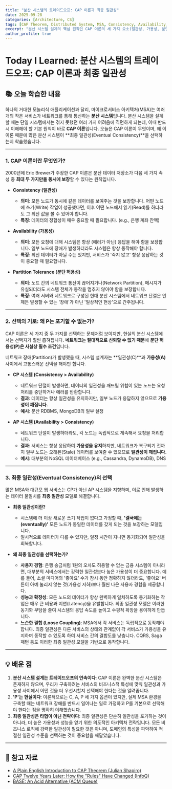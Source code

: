```yaml
---
title: "분산 시스템의 트레이드오프: CAP 이론과 최종 일관성"
date: 2025-09-28
categories: [Architecture, CS]
tags: [CAP Theorem, Distributed System, MSA, Consistency, Availability, Eventual Consistency, TIL]
excerpt: "분산 시스템 설계의 핵심 원칙인 CAP 이론의 세 가지 요소(일관성, 가용성, 분단 허용성)를 이해합니다. 현대 마이크로서비스 아키텍처(MSA)가 왜 강력한 일관성 대신 최종 일관성(Eventual Consistency)을 선택하는지에 대한 이유를 탐구합니다."
author_profile: true
---
```


# Today I Learned: 분산 시스템의 트레이드오프: CAP 이론과 최종 일관성

## 📚 오늘 학습한 내용

하나의 거대한 모놀리식 애플리케이션과 달리, 마이크로서비스 아키텍처(MSA)는 여러 개의 작은 서비스가 네트워크를 통해 통신하는 **분산 시스템**입니다. 분산 시스템을 설계할 때는 단일 시스템에서는 겪지 못했던 여러 가지 어려움에 직면하게 되는데, 이때 반드시 이해해야 할 기본 원칙이 바로 **CAP 이론**입니다. 오늘은 CAP 이론이 무엇이며, 왜 이 이론 때문에 많은 분산 시스템이 **최종 일관성(Eventual Consistency)**을 선택하는지 학습했습니다.

---

### 1. **CAP 이론이란 무엇인가?**

2000년에 Eric Brewer가 주장한 CAP 이론은 분산 데이터 저장소가 다음 세 가지 속성 중 **최대 두 가지만을 동시에 보장**할 수 있다는 원칙입니다.



-   **Consistency (일관성)**
    -   **의미**: 모든 노드가 동시에 같은 데이터를 보여주는 것을 보장합니다. 어떤 노드에 쓰기(Write) 작업이 성공했다면, 이후 어떤 노드에서 읽기(Read)를 하더라도 그 최신 값을 볼 수 있어야 합니다.
    -   **특징**: 데이터의 정합성이 매우 중요할 때 필요합니다. (e.g., 은행 계좌 잔액)

-   **Availability (가용성)**
    -   **의미**: 모든 요청에 대해 시스템은 항상 (에러가 아닌) 응답을 해야 함을 보장합니다. 일부 노드에 장애가 발생하더라도 시스템은 항상 동작해야 합니다.
    -   **특징**: 최신 데이터가 아닐 수는 있지만, 서비스가 '죽지 않고' 항상 응답하는 것이 중요할 때 필요합니다.

-   **Partition Tolerance (분단 허용성)**
    -   **의미**: 노드 간의 네트워크 통신이 끊어지거나(Network Partition), 메시지가 유실되더라도 시스템 전체가 동작을 멈추지 않아야 함을 보장합니다.
    -   **특징**: 여러 서버와 네트워크로 구성된 현대 분산 시스템에서 네트워크 단절은 언제든 발생할 수 있는 '장애'가 아닌 '일상적인 현상'으로 간주됩니다.

---

### 2. **선택의 기로: 왜 P는 포기할 수 없는가?**

CAP 이론은 세 가지 중 두 가지를 선택하는 문제처럼 보이지만, 현실의 분산 시스템에서는 선택지가 훨씬 좁혀집니다. **네트워크는 절대적으로 신뢰할 수 없기 때문**에 **분단 허용성(P)은 사실상 필수 조건**입니다.

네트워크 장애(Partition)가 발생했을 때, 시스템 설계자는 **일관성(C)**과 **가용성(A)** 사이에서 고통스러운 선택을 해야만 합니다.

-   **CP 시스템 (Consistency > Availability)**
    -   네트워크 단절이 발생하면, 데이터의 일관성을 깨뜨릴 위험이 있는 노드는 요청 처리를 중단하거나 에러를 반환합니다.
    -   **결과**: 데이터는 항상 일관성을 유지하지만, 일부 노드가 응답하지 않으므로 **가용성이 깨집니다.**
    -   **예시**: 분산 RDBMS, MongoDB의 일부 설정

-   **AP 시스템 (Availability > Consistency)**
    -   네트워크 단절이 발생하더라도, 각 노드는 독립적으로 계속해서 요청을 처리합니다.
    -   **결과**: 서비스는 항상 응답하여 **가용성을 유지**하지만, 네트워크가 복구되기 전까지 일부 노드는 오래된(Stale) 데이터를 보여줄 수 있으므로 **일관성이 깨집니다.**
    -   **예시**: 대부분의 NoSQL 데이터베이스 (e.g., Cassandra, DynamoDB), DNS

---

### 3. **최종 일관성(Eventual Consistency)의 선택**

많은 MSA와 대규모 웹 서비스는 CP가 아닌 AP 시스템을 지향하며, 이로 인해 발생하는 데이터 불일치를 **최종 일관성** 모델로 해결합니다.

-   **최종 일관성이란?**
    -   시스템에 더 이상 새로운 쓰기 작업이 없다고 가정할 때, **'결국에는(eventually)'** 모든 노드가 동일한 데이터를 갖게 되는 것을 보장하는 모델입니다.
    -   일시적으로 데이터가 다를 수 있지만, 일정 시간이 지나면 동기화되어 일관성을 회복합니다.

-   **왜 최종 일관성을 선택하는가?**
    -   **사용자 경험**: 은행 송금처럼 1원의 오차도 허용할 수 없는 금융 시스템이 아니라면, 대부분의 서비스에서는 강력한 일관성보다 높은 가용성이 더 중요합니다. 예를 들어, 소셜 미디어의 '좋아요' 수가 잠시 동안 정확하지 않더라도, '좋아요' 버튼이 아예 눌리지 않는 것(가용성 저하)보다 훨씬 나은 사용자 경험을 제공합니다.
    -   **성능과 확장성**: 모든 노드의 데이터가 항상 완벽하게 일치하도록 동기화하는 작업은 매우 큰 비용과 지연(Latency)을 유발합니다. 최종 일관성 모델은 이러한 동기화 부담을 줄여 시스템의 응답 속도를 높이고 수평적 확장을 용이하게 만듭니다.
    -   **느슨한 결합 (Loose Coupling)**: MSA에서 각 서비스는 독립적으로 동작해야 합니다. 최종 일관성은 다른 서비스의 상태와 관계없이 각 서비스가 가용성을 유지하며 동작할 수 있도록 하여 서비스 간의 결합도를 낮춥니다. CQRS, Saga 패턴 등도 이러한 최종 일관성 모델을 기반으로 동작합니다.

---

## 💡 배운 점

1.  **분산 시스템 설계는 트레이드오프의 연속이다**: CAP 이론은 완벽한 분산 시스템은 존재하지 않으며, 우리가 구축하려는 서비스의 비즈니스적 특성에 맞춰 일관성과 가용성 사이에서 어떤 것을 더 우선시할지 선택해야 한다는 것을 알려줍니다.
2.  **'P'는 현실이다**: 이론적으로는 C, A, P 세 가지 옵션이 있지만, 실제 MSA 환경을 구축할 때는 네트워크 장애를 반드시 일어나는 일로 가정하고 P를 기본으로 선택해야 한다는 점을 명확히 이해했습니다.
3.  **최종 일관성은 타협이 아닌 전략이다**: 최종 일관성은 단순히 일관성을 포기하는 것이 아니라, 더 높은 가용성과 성능을 얻기 위한 의도적인 아키텍처 전략입니다. 모든 비즈니스 로직에 강력한 일관성이 필요한 것은 아니며, 도메인의 특성을 파악하여 적절한 일관성 수준을 선택하는 것이 중요함을 깨달았습니다.

---

## 🔗 참고 자료

-   [A Plain English Introduction to CAP Theorem (Julian Shapiro)](https://www.julian.com/learn/cap-theorem/plain-english)
-   [CAP Twelve Years Later: How the "Rules" Have Changed (InfoQ)](https://www.infoq.com/articles/cap-twelve-years-later-how-the-rules-have-changed/)
-   [BASE: An Acid Alternative (ACM Queue)](https://queue.acm.org/detail.cfm?id=1394128)